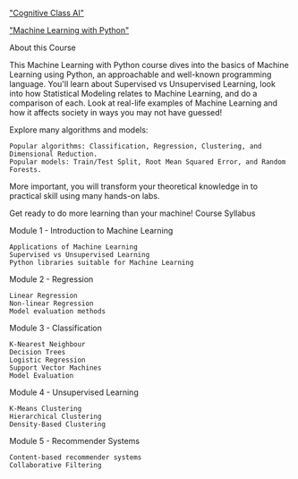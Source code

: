 ["Cognitive Class AI"](https://cognitiveclass.ai/) 

["Machine Learning with Python"](https://cognitiveclass.ai/courses/machine-learning-with-python)


About this Course

This Machine Learning with Python course dives into the basics of Machine Learning using Python, an approachable and well-known programming language. You'll learn about Supervised vs Unsupervised Learning, look into how Statistical Modeling relates to Machine Learning, and do a comparison of each.
Look at real-life examples of Machine Learning and how it affects society in ways you may not have guessed!

Explore many algorithms and models:

    Popular algorithms: Classification, Regression, Clustering, and Dimensional Reduction.
    Popular models: Train/Test Split, Root Mean Squared Error, and Random Forests.

More important, you will transform your theoretical knowledge in to practical skill using many hands-on labs.

Get ready to do more learning than your machine!
Course Syllabus


Module 1 - Introduction to Machine Learning

    Applications of Machine Learning
    Supervised vs Unsupervised Learning
    Python libraries suitable for Machine Learning

Module 2 - Regression

    Linear Regression
    Non-linear Regression
    Model evaluation methods

Module 3 - Classification

    K-Nearest Neighbour
    Decision Trees
    Logistic Regression
    Support Vector Machines
    Model Evaluation

Module 4 - Unsupervised Learning

    K-Means Clustering
    Hierarchical Clustering
    Density-Based Clustering

Module 5 - Recommender Systems

    Content-based recommender systems
    Collaborative Filtering
